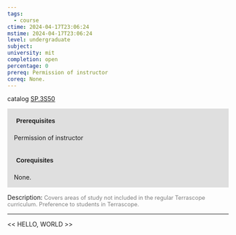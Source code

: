 ```yaml
---
tags:
  - course
ctime: 2024-04-17T23:06:24
mstime: 2024-04-17T23:06:24
level: undergraduate
subject: 
university: mit
completion: open
percentage: 0
prereq: Permission of instructor
coreq: None.
---
```


catalog [SP.3S50](http://student.mit.edu/catalog/mSPa.html#SP.3S50)

<span style="display: block; padding: 15px; background-color: rgb(100, 100, 100, 0.2);"><font id="m_prereq4232_0" style="display: block; font-family: Arial, sans-serif; font-weight: bold; padding: 5px">Prerequisites</font><br><span id="prereq4232_0">Permission of instructor</span></span>
<span style="display: block; padding: 15px; background-color: rgb(100, 100, 100, 0.2);"><font id="m_coreq4232_0" style="display: block; font-family: Arial, sans-serif; font-weight: bold; padding: 5px">Corequisites</font><br><span id="coreq4232_0">None.</span></span>

<font style="">Description:</font>
<font style="color: grey; font-size: 0.8rem;">Covers areas of study not included in the regular Terrascope curriculum. Preference to students in Terrascope.</font>



---

<< HELLO, WORLD >>
